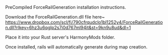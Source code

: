 PreCompiled ForceRailGeneration installation instructions.

Download the ForceRailGeneration.dll file here~ https://www.dropbox.com/scl/fi/790cfrqudclo1bl1252y4/ForceRailGeneration.dll?rlkey=6hz3u6qglp2s7i0d767ml94it&st=9kn9u8ud&dl=1

Place it into your Rust server's HarmonyMods folder.

Once installed, rails will automatically generate during map creation.
